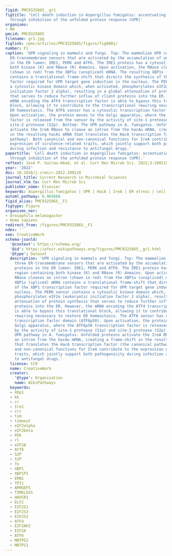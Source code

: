 ```yaml
---
figid: PMC9325865__gr1
figtitle: 'Cell death induction in Aspergillus fumigatus: accentuating drug toxicity
  through inhibition of the unfolded protein response (UPR)'
organisms:
- NA
pmcid: PMC9325865
filename: gr1.jpg
figlink: /pmc/articles/PMC9325865/figure/fig0001/
number: F1
caption: 'UPR signaling in mammals and fungi. Top: The mammalian UPR comprises three
  ER-transmembrane sensors that are activated by the accumulation of unfolded proteins
  in the ER lumen: IRE1, PERK and ATF6. The IRE1 protein has a cytosolic region containing
  both kinase (K) and RNase (R) domains. Upon activation, the RNase cleaves an intron
  (shown in red) from the XBP1u (unspliced) mRNA. The resulting XBP1s (spliced) mRNA
  contains a translational frame-shift that directs the synthesis of the XBP1 transcription
  factor required for UPR target gene induction in the nucleus. The PERK sensor contains
  a cytosolic kinase domain which, when activated, phosphorylates eIF2α (eukaryotic
  initiation factor 2 alpha), resulting in a global attenuation of protein synthesis
  that serves to reduce further influx of client proteins into the ER. However, the
  mRNA encoding the ATF4 transcription factor is able to bypass this translational
  block, allowing it to contribute to the transcriptional rewiring necessary to restore
  ER homeostasis. The ATF6 sensor has a cytosolic transcription factor domain (ATF6p50).
  Upon activation, the protein moves to the Golgi apparatus, where the ATF6p50 transcription
  factor is released from the sensor by the activity of site-1 protease (S1p) and
  site-2 protease (S2p). Bottom: The UPR pathway in A. fumigatus. Unfolded proteins
  activate the IreA RNase to cleave an intron from the hacAu mRNA, creating a frame-shift
  in the resulting hacAi mRNA that translates the HacA transcription factor (the canonical
  pathway). Both canonical and non-canonical functions for IreA contribute to the
  expression of virulence-related traits, which jointly support both pathogenicity
  during infection and resistance to antifungal drugs.'
papertitle: 'Cell death induction in Aspergillus fumigatus: accentuating drug toxicity
  through inhibition of the unfolded protein response (UPR).'
reftext: José P. Guirao-Abad, et al. Curr Res Microb Sci. 2022;3:100119.
year: '2022'
doi: 10.1016/j.crmicr.2022.100119
journal_title: Current Research in Microbial Sciences
journal_nlm_ta: Curr Res Microb Sci
publisher_name: Elsevier
keywords: Aspergillus fumigatus | UPR | HacA | IreA | ER stress | cell death
automl_pathway: 0.965666
figid_alias: PMC9325865__F1
figtype: Figure
organisms_ner:
- Drosophila melanogaster
- Homo sapiens
redirect_from: /figures/PMC9325865__F1
ndex: ''
seo: CreativeWork
schema-jsonld:
  '@context': https://schema.org/
  '@id': https://pfocr.wikipathways.org/figures/PMC9325865__gr1.html
  '@type': Dataset
  description: 'UPR signaling in mammals and fungi. Top: The mammalian UPR comprises
    three ER-transmembrane sensors that are activated by the accumulation of unfolded
    proteins in the ER lumen: IRE1, PERK and ATF6. The IRE1 protein has a cytosolic
    region containing both kinase (K) and RNase (R) domains. Upon activation, the
    RNase cleaves an intron (shown in red) from the XBP1u (unspliced) mRNA. The resulting
    XBP1s (spliced) mRNA contains a translational frame-shift that directs the synthesis
    of the XBP1 transcription factor required for UPR target gene induction in the
    nucleus. The PERK sensor contains a cytosolic kinase domain which, when activated,
    phosphorylates eIF2α (eukaryotic initiation factor 2 alpha), resulting in a global
    attenuation of protein synthesis that serves to reduce further influx of client
    proteins into the ER. However, the mRNA encoding the ATF4 transcription factor
    is able to bypass this translational block, allowing it to contribute to the transcriptional
    rewiring necessary to restore ER homeostasis. The ATF6 sensor has a cytosolic
    transcription factor domain (ATF6p50). Upon activation, the protein moves to the
    Golgi apparatus, where the ATF6p50 transcription factor is released from the sensor
    by the activity of site-1 protease (S1p) and site-2 protease (S2p). Bottom: The
    UPR pathway in A. fumigatus. Unfolded proteins activate the IreA RNase to cleave
    an intron from the hacAu mRNA, creating a frame-shift in the resulting hacAi mRNA
    that translates the HacA transcription factor (the canonical pathway). Both canonical
    and non-canonical functions for IreA contribute to the expression of virulence-related
    traits, which jointly support both pathogenicity during infection and resistance
    to antifungal drugs.'
  license: CC0
  name: CreativeWork
  creator:
    '@type': Organization
    name: WikiPathways
  keywords:
  - Xbp1
  - kk
  - rr
  - Ire1
  - crc
  - tim
  - timeout
  - eIF2alpha
  - eIF2beta
  - PEK
  - rl
  - eIF2A
  - Atf6
  - S2P
  - S1P
  - fo
  - XBP1
  - XBP1P1
  - ERN1
  - TPI1
  - ARHGEF5
  - TIMELESS
  - HAVCR1
  - ELF2
  - EIF2S1
  - EIF2S3
  - EIF2S2
  - ATF4
  - EIF2AK3
  - EIF2A
  - ATF6
  - MBTPS2
  - MBTPS1
---
```

